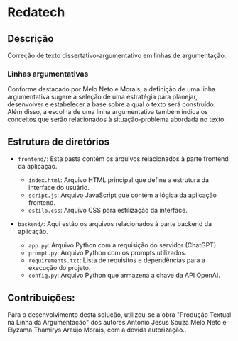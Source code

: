 # Redatech

## Descrição

Correção de texto dissertativo-argumentativo em linhas de argumentação.

### Linhas argumentativas

Conforme destacado por Melo Neto e Morais, a definição de uma linha argumentativa sugere a seleção de uma estratégia para planejar, desenvolver e estabelecer a base sobre a qual o texto será construído. Além disso, a escolha de uma linha argumentativa também indica os conceitos que serão relacionados à situação-problema abordada no texto.

## Estrutura de diretórios

- `frontend/`: Esta pasta contém os arquivos relacionados à parte frontend da aplicação.

  - `index.html`: Arquivo HTML principal que define a estrutura da interface do usuário.
  - `script.js`: Arquivo JavaScript que contém a lógica da aplicação frontend.
  - `estilo.css`: Arquivo CSS para estilização da interface.

- `backend/`: Aqui estão os arquivos relacionados à parte backend da aplicação.
  - `app.py`: Arquivo Python com a requisição do servidor (ChatGPT).
  - `prompt.py`: Arquivo Python com os prompts utilizados.
  - `requirements.txt`: Lista de requisitos e dependências para a execução do projeto.
  - `config.py`: Arquivo Python que armazena a chave da API OpenAI.

## Contribuições:

Para o desenvolvimento desta solução, utilizou-se a obra "Produção Textual na Linha da Argumentação" dos autores Antonio Jesus Souza Melo Neto e Elyzama Thamirys Araújo Morais, com a devida autorização..
